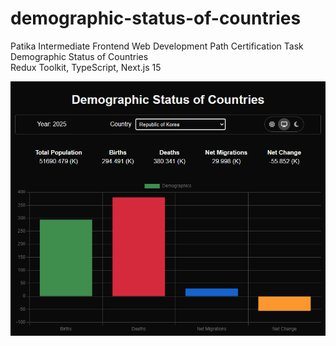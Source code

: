 # demographic-status-of-countries
Patika Intermediate Frontend Web Development Path Certification Task
<br>Demographic Status of Countries
<br>Redux Toolkit, TypeScript, Next.js 15

![Demographic Status of Countries Preview](./public/demographic-status-of-countries.png)
